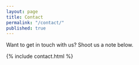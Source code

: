 ```yaml
---
layout: page
title: Contact
permalink: "/contact/"
published: true
---
```

Want to get in touch with us? Shoot us a note below.

{% include contact.html %}
